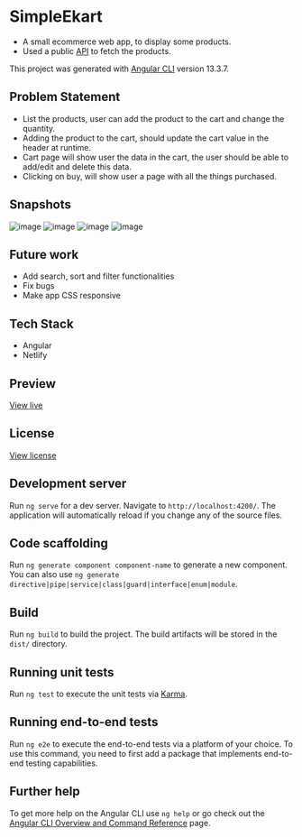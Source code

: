 # SimpleEkart

* A small ecommerce web app, to display some products.
* Used a public [API](https://geektrust.s3.ap-southeast-1.amazonaws.com/coding-problems/shopping-cart/catalogue.json) to fetch the products.

This project was generated with [Angular CLI](https://github.com/angular/angular-cli) version 13.3.7.

## Problem Statement

* List the products, user can add the product to the cart and change the quantity.
* Adding the product to the cart, should update the cart value in the header at runtime.
* Cart page will show user the data in the cart, the user should be able to add/edit and delete this data.
* Clicking on buy, will show user a page with all the things purchased.

## Snapshots

![image](https://user-images.githubusercontent.com/27736288/211914945-9ffe74d0-7e4d-4f18-8254-b4e2c82e8dd2.png)
![image](https://user-images.githubusercontent.com/27736288/211915031-275ed419-0e86-4ad3-ac2f-9fcd4481086f.png)
![image](https://user-images.githubusercontent.com/27736288/211915103-1e5af47e-bbce-4a6b-9219-beae73dfd418.png)
![image](https://user-images.githubusercontent.com/27736288/211915266-e6e522b2-ba92-4a0d-869e-72d0c0a6e1be.png)

## Future work

* Add search, sort and filter functionalities
* Fix bugs
* Make app CSS responsive

## Tech Stack

* Angular
* Netlify

## Preview

[View live](https://simple-ekart-gautam-balamurali.netlify.app)

## License

[View license](https://github.com/gautam-balamurali/simple-ekart/blob/master/LICENSE.md)

## Development server

Run `ng serve` for a dev server. Navigate to `http://localhost:4200/`. The application will automatically reload if you change any of the source files.

## Code scaffolding

Run `ng generate component component-name` to generate a new component. You can also use `ng generate directive|pipe|service|class|guard|interface|enum|module`.

## Build

Run `ng build` to build the project. The build artifacts will be stored in the `dist/` directory.

## Running unit tests

Run `ng test` to execute the unit tests via [Karma](https://karma-runner.github.io).

## Running end-to-end tests

Run `ng e2e` to execute the end-to-end tests via a platform of your choice. To use this command, you need to first add a package that implements end-to-end testing capabilities.

## Further help

To get more help on the Angular CLI use `ng help` or go check out the [Angular CLI Overview and Command Reference](https://angular.io/cli) page.
